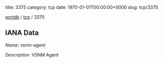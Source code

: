 title: 3375
category: tcp
date: 1970-01-01T00:00:00+0000
slug: tcp/3375

[portdb](/) / [tcp](/category/tcp.html) / 3375


## IANA Data

_Name:_ vsnm-agent

_Description:_ VSNM Agent

